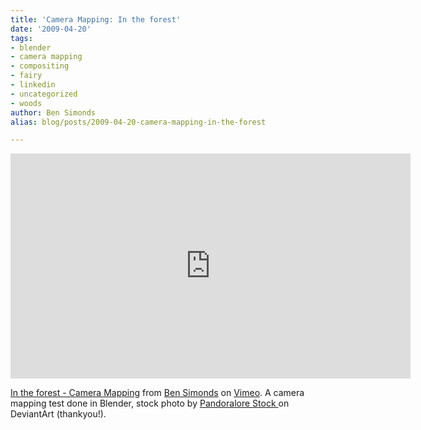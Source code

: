 ```yaml
---
title: 'Camera Mapping: In the forest'
date: '2009-04-20'
tags:
- blender
- camera mapping
- compositing
- fairy
- linkedin
- uncategorized
- woods
author: Ben Simonds
alias: blog/posts/2009-04-20-camera-mapping-in-the-forest

---
```




<iframe title="vimeo-player" src="https://player.vimeo.com/video/4242471" width="640" height="360" frameborder="0" allowfullscreen></iframe>

 [In the forest - Camera Mapping](http://vimeo.com/4242471) from [Ben Simonds](http://vimeo.com/user479805) on [Vimeo](http://vimeo.com). A camera mapping test done in Blender, stock photo by [Pandoralore Stock ](http://pandoralore-stock.deviantart.com/)on DeviantArt (thankyou!).


